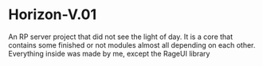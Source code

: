 # Horizon-V.01
 
An RP server project that did not see the light of day. It is a core that contains some finished or not modules almost all depending on each other.
Everything inside was made by me, except the RageUI library 
